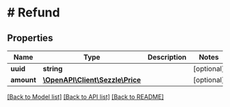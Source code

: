 # # Refund

## Properties

Name | Type | Description | Notes
------------ | ------------- | ------------- | -------------
**uuid** | **string** |  | [optional]
**amount** | [**\OpenAPI\Client\Sezzle\Price**](Price.md) |  | [optional]

[[Back to Model list]](../../README.md#models) [[Back to API list]](../../README.md#endpoints) [[Back to README]](../../README.md)
